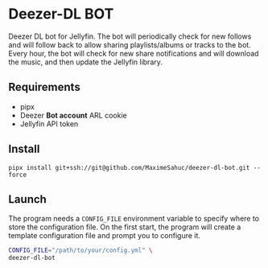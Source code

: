 # Deezer-DL BOT

Deezer DL bot for Jellyfin. The bot will periodically check for new follows and will follow back to allow sharing playlists/albums or tracks to the bot. Every hour, the bot will check for new share notifications and will download the music, and then update the Jellyfin library.


## Requirements

- pipx
- Deezer __Bot account__ ARL cookie
- Jellyfin API token


## Install

`pipx install git+ssh://git@github.com/MaximeSahuc/deezer-dl-bot.git --force`


## Launch

The program needs a `CONFIG_FILE` environment variable to specify where to store the configuration file. On the first start, the program will create a template configuration file and prompt you to configure it.

```bash
CONFIG_FILE="/path/to/your/config.yml" \
deezer-dl-bot
```